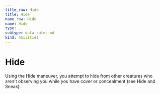 ```yaml
---
title_raw: Hide
title: Hide
name_raw: Hide
name: Hide
type: ..
subtype: data-rules-md
kind: abilities
---
```


# Hide

Using the Hide maneuver, you attempt to hide from other creatures who aren't observing you while you have cover or concealment (see Hide and Sneak).
